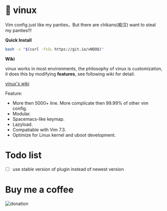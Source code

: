 # 🍎 vinux

Vim config just like my panties，But there are chikans(痴汉) want to steal my panties!!! 

**Quick Install**

```bash
bash -c "$(curl -fsSL https://git.io/vNDOQ)"
```

**Wiki**

vinux works in most environments, the philosophy of vinux is customization,  it does this by modifying **features**, see following wiki for detail.

[vinux's wiki](https://github.com/tracyone/vinux/wiki)


Feature:

- More then 5000+ line. More complicate then 99.99% of other vim config.
- Modular.
- Spacemacs-like keymap.
- Lazyload.
- Compatiable with Vim 7.3.
- Optimize for Linux kernel and uboot development.

# Todo list

- [ ] use stable version of plugin instead of newest version

# Buy me a coffee

![donation](https://cloud.githubusercontent.com/assets/4246425/24827592/553bc732-1c7f-11e7-8207-284cccbc2e5c.jpg)
